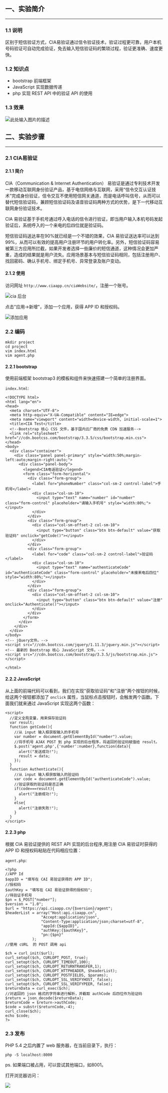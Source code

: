 

## 一、实验简介

---

### 1.1 说明

区别于短信验证方式，CIA易验证通过信令验证技术，验证过程更可靠，用户本机号码验证可自动完成验证，免去输入短信验证码的繁琐过程，验证更准确、速度更快。

### 1.2 知识点

- bootstrap 前端框架
- JavaScript 实现数据传递
- php 实现 REST API 中的验证 API 的使用

### 1.3 效果

![此处输入图片的描述](https://dn-anything-about-doc.qbox.me/document-uid53532labid2080timestamp1471949805261.png/wm)

<!--more-->

## 二、实验步骤

---

### 2.1 CIA易验证

#### 2.1.1 简介

CIA（Communication & Internet Authentication） 易验证是通过专利技术开发一款移动互联网身份验证产品，基于电信网络与互联网，采用“信令交互认证技术”完成身份验证，信令交互不使用短信网关通道，而是电话呼叫信号，从而可以替代短信验证码，兼顾短信验证码及语音验证码两种方式的优势，是下一代移动互联网身份验证技术。

CIA 易验证基于手机号通过呼入电话的信令进行验证，即当用户输入本机号码发起验证后，系统呼入的一个来电的后四位就是验证码。

短信验证码送达率在90%就已经是一个不错的效果，CIA 易验证送达率可以达到99%，从而可以有效的提高用户注册环节的用户转化率。另外，短信验证码容易被第三方应用所拦截，如果开发者选择一些廉价的短信通道，这种情况会更加严重，造成的结果就是用户流失。应用场景基本与短信验证码相同，包括注册用户、找回密码、确认手机号、绑定手机号、异常登录及账户变动。

#### 2.1.2 使用

访问网址 `http://www.ciaapp.cn/ciaWebsite/`，注册一个账号。

![cia 后台](https://dn-anything-about-doc.qbox.me/document-uid53532labid2080timestamp1472092929854.png/wm)

点击"应用->新增"，添加一个应用，获得 APP ID 和授权码。

![添加应用](https://dn-anything-about-doc.qbox.me/document-uid53532labid2080timestamp1472092828728.png/wm)

### 2.2 编码


```
mkdir project
cd project
vim index.html
vim agent.php
```

#### 2.2.1 bootstrap

使用前端框架 bootstrap3 的模板和组件来快速搭建一个简单的注册界面。

`index.html`:

```
<!DOCTYPE html>
<html lang="en">
<head>
  <meta charset="UTF-8">
  <meta http-equiv="X-UA-Compatible" content="IE=edge">
  <meta name="viewport" content="width=device-width, initial-scale=1">
  <title>CIA Test</title>
  <!--Bootstrap 核心 CSS 文件，基于国内云厂商的免费 CDN 加速服务-->
  <link rel="stylesheet" href="//cdn.bootcss.com/bootstrap/3.3.5/css/bootstrap.min.css">
</head>
<body>
  <div class="container">
    <div class="panel panel-primary" style="width:50%;margin-left:auto;margin-right:auto;">
      <div class="panel-body">
        <legend>CIA电话验证</legend>
        <form class="form-horizontal">
          <div class="form-group">
            <label for="phoneNumber" class="col-sm-2 control-label">手机号</label>
            <div class="col-sm-10">
              <input type="text" name="number" id="number" class="form-control" placeholder="请输入手机号" style="width:80%;"></input>
            </div>
          </div>
          <div class="form-group">
            <div class="col-sm-offset-2 col-sm-10">
              <input type="button" class="btn btn-default" value="获取验证码" onclick="getCode()"></input>
            </div>
          </div>
          <div class="form-group">
            <label for="code" class="col-sm-2 control-label">验证码</label>
            <div class="col-sm-10">
              <input type="text" name="authenticateCode" id="authenticateCode" class="form-control" placeholder="未接来电后四位" style="width:80%;"></input>
            </div>
          </div>
          <div class="form-group">
            <div class="col-sm-offset-2 col-sm-10">
              <input type="button" class="btn btn-default" value="注册" onclick="Authenticate()"></input>
            </div>
          </div>
        </form>
      </div>
    </div>
  </div>
</body>
<!-- jQuery文件。-->
<script src="//cdn.bootcss.com/jquery/1.11.3/jquery.min.js"></script>
<!-- 最新的 Bootstrap 核心 JavaScript 文件。-->
<script src="//cdn.bootcss.com/bootstrap/3.3.5/js/bootstrap.min.js"></script>

</html>

```

#### 2.2.2 JavaScript

从上面的前端代码可以看到，我们在实现"获取验证码"和"注册"两个按钮的时候，给这两个按钮都添加了 `onclick` 属性，当鼠标点击按钮时，会触发两个函数。下面我们就来通过 JavaScript 实现这两个函数：

```
<script>
  //定义全局变量，用来保存验证码
  var result;
  function getCode(){
    //从 input 输入框获取输入的手机号
    var number = document.getElementById("number").value;
    //将手机号 AJAX POST 到 php 实现的后台程序，将返回的验证码赋值给 result。
    $.post('agent.php',{'number':number},function(data){
      alert("发送成功!");
      result = data;
    });
  }
  function Authenticate(){
    //从 input 输入框获取输入的验证码
    var code = document.getElementById("authenticateCode").value;
    //验证获取的验证码是否正确
    if(code===result){
      alert("注册成功!");
    }
    else{
      alert("注册失败!");
    }
  }
</script>
```

#### 2.2.3 php

根据 CIA 易验证提供的 REST API 实现的后台程序,用注册 CIA 易验证时获得的 APP ID 和授权码粘贴在代码相应位置：

`agent.php`:

```
<?php
//APP Id
$appID = "填写在 CAI 易验证获得的 APP ID";
//授权码
$authKey = "填写在 CAI 易验证获得的授权码";
//待验证手机号
$pn = $_POST["number"];
$version = "1.0";
$url = "https://api.ciaapp.cn/{$version}/agent";
$headerList = array("Host:api.ciaapp.cn",
				"Accept:application/json",
				"Content-Type:application/json;charset=utf-8",
				"appId:{$appID}",
				"authKey:{$authKey}",
				"pn:{$pn}"
			);
//使用 cURL  的 POST 调用 api

$ch = curl_init($url);
curl_setopt($ch, CURLOPT_POST, true);
curl_setopt($ch, CURLOPT_TIMEOUT,100);
curl_setopt($ch, CURLOPT_RETURNTRANSFER,1);
curl_setopt($ch, CURLOPT_HTTPHEADER, $headerList);
curl_setopt($ch, CURLOPT_POSTFIELDS, $params);
curl_setopt($ch, CURLOPT_SSL_VERIFYHOST, false);
curl_setopt($ch, CURLOPT_SSL_VERIFYPEER, false);
$returnData = curl_exec($ch);
//对返回的 json 格式的字符串进行解析，并截取 authCode 后四位作为验证码
$return = json_decode($returnData);
$returnCode = $return->authCode;
$code = substr($returnCode,-4);
curl_close($ch);
echo $code;
?>

```

### 2.3 发布

PHP 5.4 之后内置了 web 服务器，在当前目录下，执行：

```
php -S localhost:8000
```
ps. 如果端口被占用，可以尝试其他端口，如8001。

打开浏览器访问：

![](https://dn-anything-about-doc.qbox.me/document-uid53532labid2080timestamp1472107097630.png)



